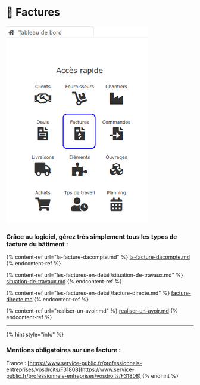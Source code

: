 # 📑 Factures

![](../../.gitbook/assets/screenshot-226a-.png)

### **Grâce au logiciel, gérez très simplement tous les types de facture du bâtiment :**

{% content-ref url="la-facture-dacompte.md" %}
[la-facture-dacompte.md](la-facture-dacompte.md)
{% endcontent-ref %}

{% content-ref url="les-factures-en-detail/situation-de-travaux.md" %}
[situation-de-travaux.md](les-factures-en-detail/situation-de-travaux.md)
{% endcontent-ref %}

{% content-ref url="les-factures-en-detail/facture-directe.md" %}
[facture-directe.md](les-factures-en-detail/facture-directe.md)
{% endcontent-ref %}

{% content-ref url="realiser-un-avoir.md" %}
[realiser-un-avoir.md](realiser-un-avoir.md)
{% endcontent-ref %}

****

{% hint style="info" %}
### **Mentions obligatoires sur une facture :**

France : [https://www.service-public.fr/professionnels-entreprises/vosdroits/F31808](https://www.service-public.fr/professionnels-entreprises/vosdroits/F31808)
{% endhint %}

